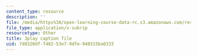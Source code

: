 ```yaml
---
content_type: resource
description: ''
file: /media/https%3A/open-learning-course-data-rc.s3.amazonaws.com/res-18-009-learn-differential-equations-up-close-with-gilbert-strang-and-cleve-moler-fall-2015/7d0320dff48253e79dfe940315ba6333_WZMQdLW4COQ.vtt
file_type: application/x-subrip
resourcetype: Other
title: 3play caption file
uid: 7d0320df-f482-53e7-9dfe-940315ba6333
---
```

